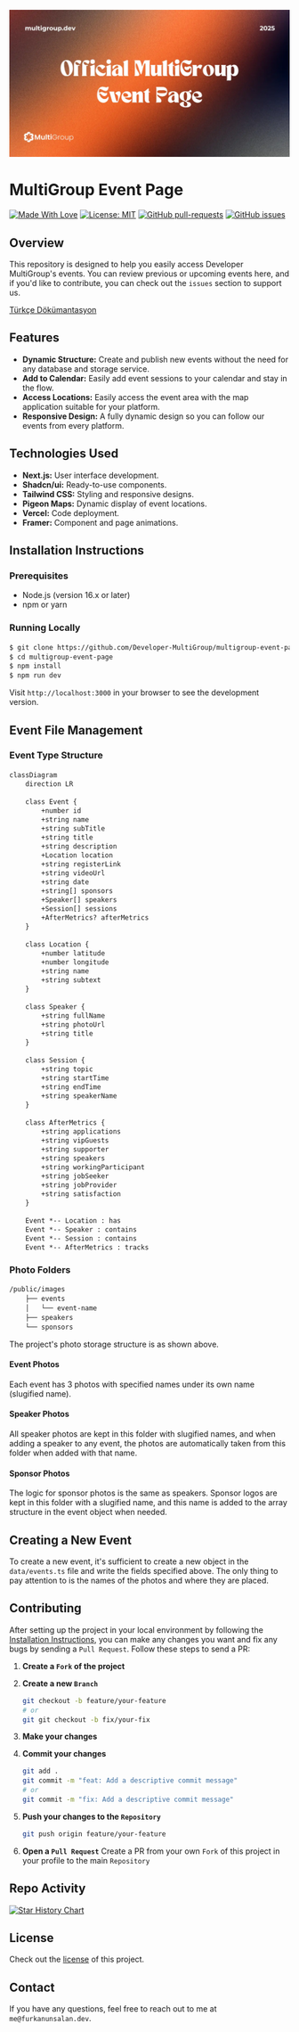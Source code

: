![screenshot](public/opengraph-image.webp)

# MultiGroup Event Page
[![Made With Love](https://img.shields.io/badge/Made%20With-Love-orange.svg)](https://github.com/chetanraj/awesome-github-badges) [![License: MIT](https://img.shields.io/badge/License-MIT-orange.svg)](https://opensource.org/licenses/MIT) [![GitHub pull-requests](https://img.shields.io/github/issues-pr/Developer-MultiGroup/multigroup-event-page.svg)](https://GitHub.com/Developer-MultiGroup/multigroup-event-page/pulls/) [![GitHub issues](https://img.shields.io/github/issues/furkanunsalan/TravelMap.svg)](https://GitHub.com/Developer-MultiGroup/multigroup-event-page/issues/)

## Overview

This repository is designed to help you easily access Developer MultiGroup's events. You can review previous or upcoming events here, and if you'd like to contribute, you can check out the `issues` section to support us. 

[Türkçe Dökümantasyon](/README.md)

## Features

- **Dynamic Structure:** Create and publish new events without the need for any database and storage service.
- **Add to Calendar:** Easily add event sessions to your calendar and stay in the flow.
- **Access Locations:** Easily access the event area with the map application suitable for your platform.
- **Responsive Design:** A fully dynamic design so you can follow our events from every platform.

## Technologies Used

- **Next.js:** User interface development.
- **Shadcn/ui:** Ready-to-use components.
- **Tailwind CSS:** Styling and responsive designs.
- **Pigeon Maps:** Dynamic display of event locations.
- **Vercel:** Code deployment.
- **Framer:** Component and page animations.

## Installation Instructions

### Prerequisites

- Node.js (version 16.x or later)
- npm or yarn

### Running Locally

```bash
$ git clone https://github.com/Developer-MultiGroup/multigroup-event-page.git
$ cd multigroup-event-page
$ npm install
$ npm run dev
```

Visit `http://localhost:3000` in your browser to see the development version.

## Event File Management

### Event Type Structure

```mermaid
classDiagram
    direction LR
    
    class Event {
        +number id
        +string name
        +string subTitle
        +string title
        +string description
        +Location location
        +string registerLink
        +string videoUrl
        +string date
        +string[] sponsors
        +Speaker[] speakers
        +Session[] sessions
        +AfterMetrics? afterMetrics
    }
    
    class Location {
        +number latitude
        +number longitude
        +string name
        +string subtext
    }
    
    class Speaker {
        +string fullName
        +string photoUrl
        +string title
    }
    
    class Session {
        +string topic
        +string startTime
        +string endTime
        +string speakerName
    }
    
    class AfterMetrics {
        +string applications
        +string vipGuests
        +string supporter
        +string speakers
        +string workingParticipant
        +string jobSeeker
        +string jobProvider
        +string satisfaction
    }

    Event *-- Location : has
    Event *-- Speaker : contains
    Event *-- Session : contains
    Event *-- AfterMetrics : tracks
```

### Photo Folders

```bash
/public/images
    ├── events
    │   └── event-name
    ├── speakers
    └── sponsors
```

The project's photo storage structure is as shown above.

#### Event Photos

Each event has 3 photos with specified names under its own name (slugified name).

#### Speaker Photos

All speaker photos are kept in this folder with slugified names, and when adding a speaker to any event, the photos are automatically taken from this folder when added with that name.

#### Sponsor Photos

The logic for sponsor photos is the same as speakers. Sponsor logos are kept in this folder with a slugified name, and this name is added to the array structure in the event object when needed.

## Creating a New Event

To create a new event, it's sufficient to create a new object in the `data/events.ts` file and write the fields specified above. The only thing to pay attention to is the names of the photos and where they are placed.

## Contributing

After setting up the project in your local environment by following the [Installation Instructions](#installation-instructions), you can make any changes you want and fix any bugs by sending a `Pull Request`. Follow these steps to send a PR:

1. **Create a `Fork` of the project**

2. **Create a new `Branch`**

    ```bash
    git checkout -b feature/your-feature
    # or
    git git checkout -b fix/your-fix
    ```

3. **Make your changes**

4. **Commit your changes**

    ```bash
    git add .
    git commit -m "feat: Add a descriptive commit message"
    # or 
    git commit -m "fix: Add a descriptive commit message"
    ```

5. **Push your changes to the `Repository`**

    ```bash
    git push origin feature/your-feature
    ```

6. **Open a `Pull Request`**
    Create a PR from your own `Fork` of this project in your profile to the main `Repository`

## Repo Activity

<!-- ![Alt](https://repobeats.axiom.co/api/embed/94a2829520bc7e0ee83043b228c0db765d31cf5b.svg "Repobeats analytics image") -->

[![Star History Chart](https://api.star-history.com/svg?repos=Developer-MultiGroup/multigroup-event-page&type=Timeline)](https://star-history.com/#fDeveloper-MultiGroup/multigroup-event-page)

## License
Check out the [license](LICENSE) of this project.

## Contact
If you have any questions, feel free to reach out to me at `me@furkanunsalan.dev`.